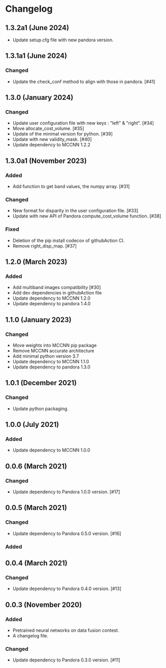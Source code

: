 # Changelog

## 1.3.2a1 (June 2024)
- Update setup.cfg file with new pandora version.

## 1.3.1a1 (June 2024)

### Changed
- Update the check_conf method to align with those in pandora. [#41]

## 1.3.0 (January 2024)

### Changed
- Update user configuration file with new keys : "left" & "right". [#34]
- Move allocate_cost_volume. [#35]
- Update of the minimal version for python. [#39]
- Update with new validity_mask. [#40]
- Update dependency to MCCNN 1.2.2

## 1.3.0a1 (November 2023)

### Added

 - Add function to get band values, the numpy array. [#31]

### Changed

- New format for disparity in the user configuration file. [#33]
- Update with new API of Pandora compute_cost_volume function. [#38]

### Fixed

 - Deletion of the pip install codecov of githubAction CI.
 - Remove right_disp_map. [#37]

## 1.2.0 (March 2023)

### Added

- Add multiband images compatibility [#30]
- Add dev dependencies in githubAction file
- Update dependency to MCCNN 1.2.0
- Update dependency to pandora 1.4.0

## 1.1.0 (January 2023)

### Changed

- Move weights into MCCNN pip package
- Remove MCCNN accurate architecture
- Add minimal python version 3.7
- Update dependency to MCCNN 1.1.0
- Update dependency to pandora 1.3.0


## 1.0.1 (December 2021)

### Changed

- Update python packaging.

## 1.0.0 (July 2021)

### Added

- Update dependency to MCCNN 1.0.0

## 0.0.6 (March 2021)

### Changed

- Update dependency to Pandora 1.0.0 version. [#17]

## 0.0.5 (March 2021)

### Changed

- Update dependency to Pandora 0.5.0 version. [#16]

### Added

## 0.0.4 (March 2021)

### Changed

- Update dependency to Pandora 0.4.0 version. [#13]

## 0.0.3 (November 2020)

### Added

- Pretrained neural networks on data fusion contest.
- A changelog file. 

### Changed

- Update dependency to Pandora 0.3.0 version. [#11]

